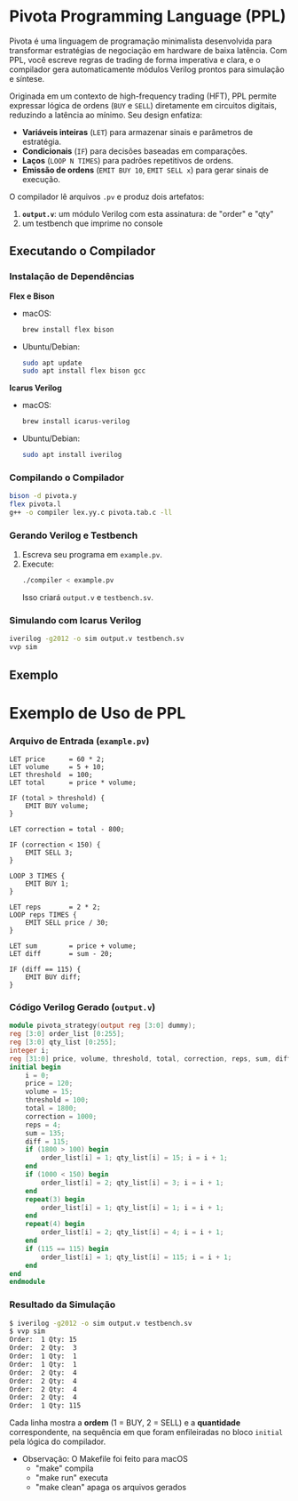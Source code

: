 # Pivota Programming Language (PPL)

Pivota é uma linguagem de programação minimalista desenvolvida para transformar estratégias de negociação em hardware de baixa latência. Com PPL, você escreve regras de trading de forma imperativa e clara, e o compilador gera automaticamente módulos Verilog prontos para simulação e síntese.

Originada em um contexto de high-frequency trading (HFT), PPL permite expressar lógica de ordens (`BUY` e `SELL`) diretamente em circuitos digitais, reduzindo a latência ao mínimo. Seu design enfatiza:

- **Variáveis inteiras** (`LET`) para armazenar sinais e parâmetros de estratégia.
- **Condicionais** (`IF`) para decisões baseadas em comparações.
- **Laços** (`LOOP N TIMES`) para padrões repetitivos de ordens.
- **Emissão de ordens** (`EMIT BUY 10`, `EMIT SELL x`) para gerar sinais de execução.

O compilador lê arquivos `.pv` e produz dois artefatos:

1. **`output.v`**: um módulo Verilog com esta assinatura: de "order" e "qty"
2. um testbench que imprime no console 



## Executando o Compilador

### Instalação de Dependências

**Flex e Bison**
- macOS:
  ```bash
  brew install flex bison
  ```
- Ubuntu/Debian:
  ```bash
  sudo apt update
  sudo apt install flex bison gcc
  ```

**Icarus Verilog**
- macOS:
  ```bash
  brew install icarus-verilog
  ```
- Ubuntu/Debian:
  ```bash
  sudo apt install iverilog
  ```

### Compilando o Compilador
```bash
bison -d pivota.y
flex pivota.l
g++ -o compiler lex.yy.c pivota.tab.c -ll
```

### Gerando Verilog e Testbench
1. Escreva seu programa em `example.pv`.
2. Execute:
   ```bash
   ./compiler < example.pv
   ```
   Isso criará `output.v` e `testbench.sv`.

### Simulando com Icarus Verilog
```bash
iverilog -g2012 -o sim output.v testbench.sv
vvp sim
```




## Exemplo

# Exemplo de Uso de PPL

### Arquivo de Entrada (`example.pv`)
```pivota
LET price      = 60 * 2;
LET volume     = 5 + 10;
LET threshold  = 100;
LET total      = price * volume;

IF (total > threshold) {
    EMIT BUY volume;
}

LET correction = total - 800;

IF (correction < 150) {
    EMIT SELL 3;
}

LOOP 3 TIMES {
    EMIT BUY 1;
}

LET reps       = 2 * 2;
LOOP reps TIMES {
    EMIT SELL price / 30;
}

LET sum        = price + volume;
LET diff       = sum - 20;

IF (diff == 115) {
    EMIT BUY diff;
}
```

### Código Verilog Gerado (`output.v`)
```verilog
module pivota_strategy(output reg [3:0] dummy);
reg [3:0] order_list [0:255];
reg [3:0] qty_list [0:255];
integer i;
reg [31:0] price, volume, threshold, total, correction, reps, sum, diff;
initial begin
    i = 0;
    price = 120;
    volume = 15;
    threshold = 100;
    total = 1800;
    correction = 1000;
    reps = 4;
    sum = 135;
    diff = 115;
    if (1800 > 100) begin
        order_list[i] = 1; qty_list[i] = 15; i = i + 1;
    end
    if (1000 < 150) begin
        order_list[i] = 2; qty_list[i] = 3; i = i + 1;
    end
    repeat(3) begin
        order_list[i] = 1; qty_list[i] = 1; i = i + 1;
    end
    repeat(4) begin
        order_list[i] = 2; qty_list[i] = 4; i = i + 1;
    end
    if (115 == 115) begin
        order_list[i] = 1; qty_list[i] = 115; i = i + 1;
    end
end
endmodule
```

### Resultado da Simulação
```bash
$ iverilog -g2012 -o sim output.v testbench.sv
$ vvp sim
Order:  1 Qty: 15
Order:  2 Qty:  3
Order:  1 Qty:  1
Order:  1 Qty:  1
Order:  2 Qty:  4
Order:  2 Qty:  4
Order:  2 Qty:  4
Order:  2 Qty:  4
Order:  1 Qty: 115
```  
Cada linha mostra a **ordem** (1 = BUY, 2 = SELL) e a **quantidade** correspondente, na sequência em que foram enfileiradas no bloco `initial` pela lógica do compilador.


- Observação: O Makefile foi feito para macOS
    - "make" compila
    - "make run" executa
    - "make clean" apaga os arquivos gerados